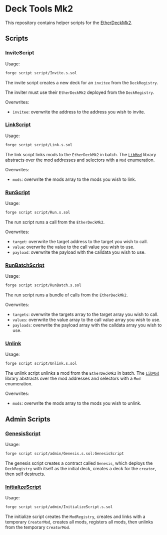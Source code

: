 # Deck Tools Mk2

This repository contains helper scripts for the [EtherDeckMk2](https://github.com/jtriley-eth/ether-deck-mk2).

## Scripts

### [InviteScript](script/Invite.s.sol)

Usage:

```bash
forge script script/Invite.s.sol
```

The invite script creates a new deck for an `invitee` from the `DeckRegistry`.

The inviter must use their `EtherDeckMk2` deployed from the `DeckRegistry`.

Overwrites:

- `invitee`: overwrite the address to the address you wish to invite.

### [LinkScript](script/Link.s.sol)

Usage:

```bash
forge script script/Link.s.sol
```

The link script links mods to the `EtherDeckMk2` in batch. The [`LibMod`](script/util/Mod.sol)
library abstracts over the mod addresses and selectors with a `Mod` enumeration.

Overwrites:

- `mods`: overwrite the mods array to the mods you wish to link.

### [RunScript](script/Run.s.sol)

Usage:

```bash
forge script script/Run.s.sol
```

The run script runs a call from the `EtherDeckMk2`.

Overwrites:

- `target`: overwrite the target address to the target you wish to call.
- `value`: overwrite the value to the call value you wish to use.
- `payload`: overwrite the payload with the calldata you wish to use.

### [RunBatchScript](script/RunBatch.s.sol)

Usage:

```bash
forge script script/RunBatch.s.sol
```

The run script runs a bundle of calls from the `EtherDeckMk2`.

Overwrites:

- `targets`: overwrite the targets array to the target array you wish to call.
- `values`: overwrite the value array to the call value array you wish to use.
- `payloads`: overwrite the payload array with the calldata array you wish to use.

### [Unlink](script/Unlink.s.sol)

Usage:

```bash
forge script script/Unlink.s.sol
```

The unlink script unlinks a mod from the `EtherDeckMk2` in batch. The
[`LibMod`](script/utils/Mod.sol) library abstracts over the mod addresses and selectors with a `Mod`
enumeration.

Overwrites:

- `mods`: overwrite the mods array to the mods you wish to unlink.

## Admin Scripts

### [GenesisScript](script/admin/Genesis.s.sol)

Usage:

```bash
forge script script/admin/Genesis.s.sol:GenesisScript
```

The genesis script creates a contract called `Genesis`, which deploys the `DeckRegistry` with itself
as the initial deck, creates a deck for the `creator`, then self destructs.

### [InitializeScript](script/admin/Initialize.s.sol)

Usage:

```bash
forge script script/admin/InitializeScript.s.sol
```

The initialize script creates the `ModRegistry`, creates and links with a temporary `CreatorMod`,
creates all mods, registers all mods, then unlinks from the temporary `CreatorMod`.
